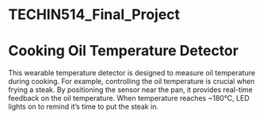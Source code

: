 # TECHIN514_Final_Project

# Cooking Oil Temperature Detector
This wearable temperature detector is designed to measure oil temperature during cooking. For example, controlling the oil temperature is crucial when frying a steak. By positioning the sensor near the pan, it provides real-time feedback on the oil temperature. When temperature reaches ~180°C, LED lights on to remind it’s time to put the steak in.

